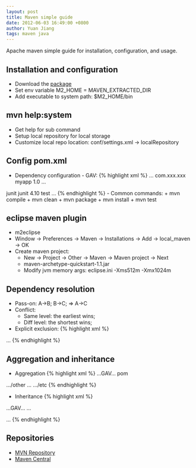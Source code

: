 ```yaml
---
layout: post
title: Maven simple guide
date: 2012-06-03 16:49:00 +0800
author: Yuan Jiang
tags: maven java
---
```


Apache maven simple guide for installation, configuration, and usage.

## Installation and configuration
- Download the [package](https://maven.apache.org/download.cgi)
- Set env variable M2_HOME = MAVEN_EXTRACTED_DIR
- Add executable to system path: $M2_HOME/bin

## mvn help:system
- Get help for sub command
- Setup local repository for local storage
- Customize local repo location: conf/settings.xml -> localRepository

## Config pom.xml
- Dependency configuration - GAV:
{% highlight xml %}
...
<groupId>com.xxx.xxx</groupId>
<artifactId>myapp</artifactId>
<version>1.0</version>
...

<dependencies>
  <dependency>
    <groupId>junit</groupId>
    <artifactId>junit</artifactId>
    <version>4.10</version>
    <scope>test</scope>
  </dependency>
  ...
</dependencies>
{% endhighlight %}
- Common commands:
  + mvn compile
  + mvn clean
  + mvn package
  + mvn install
  + mvn test

## eclipse maven plugin
- m2eclipse
- Window -> Preferences -> Maven -> Installations -> Add -> local_maven -> OK
- Create maven project:
  + New -> Project -> Other -> Maven -> Maven project -> Next
  + maven-archetype-quickstart-1.1.jar
  + Modify jvm memory args: eclipse.ini -Xms512m -Xmx1024m

## Dependency resolution
- Pass-on: A->B; B->C; => A->C
- Conflict:
  + Same level: the earliest wins;
  + Diff level: the shortest wins;
- Explicit exclusion:
{% highlight xml %}
<exclusions>
  <exclusion>
    ...
  </exclusion>
</exclusions>
{% endhighlight %}

## Aggregation and inheritance
- Aggregation
{% highlight xml %}
...GAV...
<packaging>pom</packaging>

<modules>
  <module>.../other</module>
  ...
  <module>.../etc</module>
</modules>
{% endhighlight %}

- Inheritance
{% highlight xml %}
<dependencyManagement>
  <dependencies>
    <dependency>
    </dependency>
  <dependencies>
</dependencyManagement>

<parent>
  ...GAV...
  <relativePath>...</relativePath>
</parent>

<artifactId>...</artifactId>
{% endhighlight %}

## Repositories
- [MVN Repository](http://mvnrepository.com/)
- [Maven Central](http://search.maven.org/)
